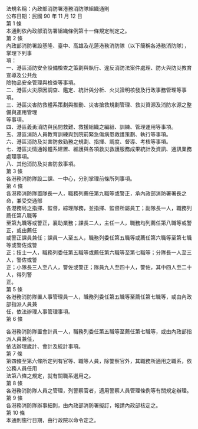 法規名稱：內政部消防署港務消防隊組織通則  
公布日期：民國 90 年 11 月 12 日  
第 1 條  
本通則依內政部消防署組織條例第十一條規定制定之。  
第 2 條  
內政部消防署設基隆、臺中、高雄及花蓮港務消防隊（以下簡稱各港務消防隊），掌理下列事  
項：  
一、港區消防安全設備檢查之策劃與執行、違反消防法案件處理、防火與防災教育宣導及公共危  
險物品安全管理與檢查等事項。  
二、港區火災原因調查、鑑定、統計與分析、火災證明核發及行政事務管理等事項。  
三、港區災害防救體系策劃與推動、災害搶救規劃管理、救災資源及消防水源之整備與運用管理  
等事項。  
四、港區義勇消防與民間救難、救援組織之編組、訓練、管理運用等事項。  
五、港區消防人員教育訓練與到院前緊急傷病患救護策劃、執行等事項。  
六、港區消防及災害防救勤務之規劃、指揮、調度、督導、考核等事項。  
七、港區災情通報體系建置、維護與各項救災救護服務成果統計及資訊、通訊業務處理事項。  
八、其他消防及災害防救事項。  
第 3 條  
各港務消防隊設二課、一中心，分別掌理前條所列事項。  
第 4 條  
各港務消防隊置隊長一人，職務列薦任第九職等或警正，承內政部消防署署長之命，兼受交通部  
各港務局之指揮、監督，綜理隊務，並指揮、監督所屬員工；副隊長一人，職務列薦任第八職等  
至第九職等或警正，襄助業務；課長二人，主任一人，職務均列薦任第八職等或警正，或由薦任  
或警正課員兼任；課員一人至五人，職務列委任第五職等或薦任第六職等至第七職等或警佐或警  
正；技士一人，職務列委任第五職等或薦任第六職等至第七職等；分隊長一人至三人，警佐或警  
正；小隊長三人至八人，警佐或警正；隊員九人至四十人，警佐，其中四人至二十人，得列警  
正。  
第 5 條  
各港務消防隊置人事管理員一人，職務列委任第五職等至薦任第七職等，或由內政部指派人員兼  
任，依法辦理人事管理事項。  
第 6 條  


各港務消防隊置會計員一人，職務列委任第五職等至薦任第七職等，或由內政部指派人員兼任，  
依法辦理歲計、會計及統計事項。  
第 7 條  
第四條至第六條所定列有官等、職等人員，除警察官外，其職務所適用之職系，依公務人員任用  
法第八條之規定，就有關職系選用之。  
第 8 條  
各港務消防隊人員之管理，列警察官者，適用警察人員管理條例等有關規定辦理。  
第 9 條  
各港務消防隊辦事細則，由內政部消防署擬訂，報請內政部核定之。  
第 10 條  
本通則施行日期，由行政院以命令定之。  


